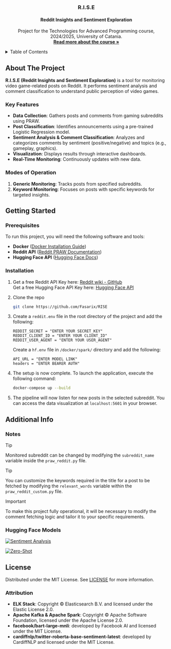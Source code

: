 <a id="readme-top"></a>

<!-- PROJECT LOGO -->
<br />
<div align="center">
  <h3 align="center">R.I.S.E</h3>
  <h4 align="center">Reddit Insights and Sentiment Exploration</h3>

  <p align="center">
    Project for the Technologies for Advanced Programming course, 2024/2025, University of Catania.
    <br />
    <a href="https://web.dmi.unict.it/corsi/l-31/insegnamenti?seuid=B9ADB77F-582D-4956-A0DB-E0BB572ACD69"><strong>Read more about the course »</strong></a>
    <br />
  </p>
</div>

<!-- TABLE OF CONTENTS -->
<details>
  <summary>Table of Contents</summary>
  <ol>
    <li>
      <a href="#about-the-project">About The Project</a>
      <ul>        
        <li><a href="#key-features">Key Features</a></li>
        <li><a href="#modes-of-operation">Modes of operation</a></li>
      </ul>
    </li>
    <li>
      <a href="#getting-started">Getting Started</a>
      <ul>
        <li><a href="#prerequisites">Prerequisites</a></li>
        <li><a href="#installation">Installation</a></li>
      </ul>
    </li>
    <li><a href="#additional-info">Additional Info</a>
      <ul>
        <li><a href="#notes">Notes</a></li>
        <li><a href="#hugging-face-models">Hugging Face Models</a></li>
      </ul>
    </li>
    <li><a href="#license">License</a>
      <ul>
        <li><a href="#attribution">Attribution</a></li>
      </ul>
    </li>
  </ol>
</details>



<!-- ABOUT THE PROJECT -->
## About The Project

**R.I.S.E (Reddit Insights and Sentiment Exploration)** is a tool for monitoring video game-related posts on Reddit. It performs sentiment analysis and comment classification to understand public perception of video games.

### Key Features

- **Data Collection**: Gathers posts and comments from gaming subreddits using PRAW.  
- **Post Classification**: Identifies announcements using a pre-trained Logistic Regression model.  
- **Sentiment Analysis & Comment Classification**: Analyzes and categorizes comments by sentiment (positive/negative) and topics (e.g., gameplay, graphics).  
- **Visualization**: Displays results through interactive dashboards.  
- **Real-Time Monitoring**: Continuously updates with new data.  

### Modes of Operation

1. **Generic Monitoring**: Tracks posts from specified subreddits.  
2. **Keyword Monitoring**: Focuses on posts with specific keywords for targeted insights.  

<!-- GETTING STARTED -->
## Getting Started

### Prerequisites

To run this project, you will need the following software and tools:

* **Docker** ([Docker Installation Guide](https://docs.docker.com/get-docker/))
* **Reddit API** ([Reddit PRAW Documentation](https://praw.readthedocs.io/en/stable/))
* **Hugging Face API** ([Hugging Face Docs](https://huggingface.co/docs/api-inference/getting-started))

### Installation

1. Get a free Reddit API Key here: [Reddit wiki - GitHub](https://github.com/reddit-archive/reddit/wiki/OAuth2-Quick-Start-Example#first-steps) <br>
   Get a free Hugging Face API Key here: [Hugging Face API](https://huggingface.co/docs/hub/en/security-tokens)
2. Clone the repo
   ```sh
   git clone https://github.com/Fasarix/RISE
   ```
3. Create a `reddit.env` file in the root directory of the project and add the following:
   ```env
   REDDIT_SECRET = "ENTER YOUR SECRET_KEY"
   REDDIT_CLIENT_ID = "ENTER YOUR CLIENT_ID"
   REDDIT_USER_AGENT = "ENTER YOUR USER_AGENT"
   ```

   Create a `hf.env` file in `/docker/spark/` directory and add the following:
   ```env
   API_URL = "ENTER MODEL LINK"
   headers = "ENTER BEARER AUTH"
   ```
4. The setup is now complete. To launch the application, execute the following command:
    ```sh
    docker-compose up --build
    ```
5. The pipeline will now listen for new posts in the selected subreddit. You can access the data visualization at `localhost:5601` in your browser.
   
## Additional Info
### Notes
  > [!TIP]
  > Monitored subreddit can be changed by modifying the `subreddit_name` variable inside the `praw_reddit.py` file.

  > [!TIP] 
  > You can customize the keywords required in the title for a post to be fetched by modifying the `relevant_words` variable within the `praw_reddit_custom.py` file.
  
  > [!IMPORTANT] 
  > To make this project fully operational, it will be necessary to modify the comment fetching logic and tailor it to your specific requirements.

### Hugging Face Models
[![Sentiment Analysis](https://img.shields.io/badge/Hugging_Face%20%28Sentiment_Analysis%29-cardiffnlp/twitter--roberta--base--sentiment--latest-%234F88FF?style=for-the-badge&logo=huggingface&logoColor=white)](https://huggingface.co/cardiffnlp/twitter-roberta-base-sentiment-latest)

[![Zero-Shot](https://img.shields.io/badge/Hugging_Face%20%28Zero_Shot_Classification%29-facebook/bart--large--mnli-%234F88FF?style=for-the-badge&logo=huggingface&logoColor=white)](https://huggingface.co/facebook/bart-large-mnli)

<!-- LICENSE -->
## License
Distributed under the MIT License. See [LICENSE](LICENSE) for more information.

### Attribution

- **ELK Stack**: Copyright © Elasticsearch B.V. and licensed under the Elastic License 2.0. 
- **Apache Kafka & Apache Spark**: Copyright © Apache Software Foundation, licensed under the Apache License 2.0.
- **facebook/bart-large-mnli**: developed by Facebook AI and licensed under the MIT License.
- **cardiffnlp/twitter-roberta-base-sentiment-latest**: developed by CardiffNLP and licensed under the MIT License.
